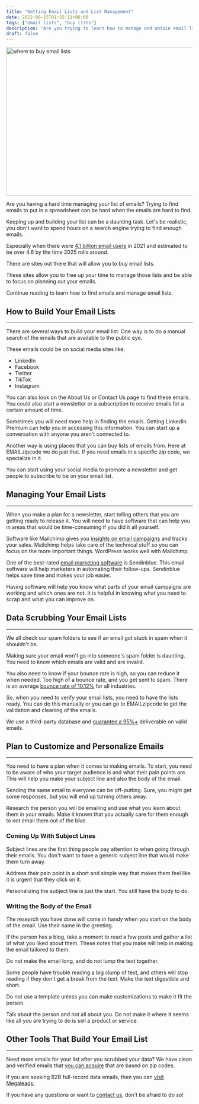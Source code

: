```yaml
---
title: "Getting Email Lists and List Management"
date: 2022-06-15T01:55:11+06:00
tags: ["email lists", "buy lists"]
description: "Are you trying to learn how to manage and obtain email lists? Read this guide to learn how you can buy lists, manage lists, and improve your email marketing."
draft: false
---
```


<img src="/images/Email..webp" width="900" height="400" alt="where to buy email lists" />

Are you having a hard time managing your list of emails? Trying to find emails to put in a spreadsheet can be hard when the emails are hard to find.

Keeping up and building your list can be a daunting task. Let's be realistic, you don't want to spend hours on a search engine trying to find enough emails.

Especially when there were [4.1 billion email users](https://www.radicati.com/?p=17245) in 2021 and estimated to be over 4.6 by the time 2025 rolls around.

There are sites out there that will allow you to buy email lists.

These sites allow you to free up your time to manage those lists and be able to focus on planning out your emails.

Continue reading to learn how to find emails and manage email lists.

## How to Build Your Email Lists
-----------------------------

There are several ways to build your email list. One way is to do a manual search of the emails that are available to the public eye.

These emails could be on social media sites like:

*   LinkedIn
*   Facebook
*   Twitter
*   TikTok
*   Instagram

You can also look on the About Us or Contact Us page to find these emails. You could also start a newsletter or a subscription to receive emails for a certain amount of time.

Sometimes you will need more help in finding the emails. Getting LinkedIn Premium can help you in accessing this information. You can start up a conversation with anyone you aren't connected to.

Another way is using places that you can buy lists of emails from. Here at EMAILzipcode we do just that. If you need emails in a specific zip code, we specialize in it.

You can start using your social media to promote a newsletter and get people to subscribe to be on your email list.

## Managing Your Email Lists
-------------------------

When you make a plan for a newsletter, start telling others that you are getting ready to release it. You will need to have software that can help you in areas that would be time-consuming if you did it all yourself.

Software like Mailchimp gives you [insights on email campaigns](https://mailchimp.com/features/email/) and tracks your sales. Mailchimp helps take care of the technical stuff so you can focus on the more important things. WordPress works well with Mailchimp.

One of the best-rated [email marketing software](https://www.sendinblue.com/features/email-marketing/) is Sendinblue. This email software will help marketers in automating their follow-ups. Sendinblue helps save time and makes your job easier.

Having software will help you know what parts of your email campaigns are working and which ones are not. It is helpful in knowing what you need to scrap and what you can improve on.

## Data Scrubbing Your Email Lists
-------------------------------

We all check our spam folders to see if an email got stuck in spam when it shouldn't be.

Making sure your email won't go into someone's spam folder is daunting. You need to know which emails are valid and are invalid.

You also need to know if your bounce rate is high, so you can reduce it when needed. Too high of a bounce rate, and you get sent to spam. There is an average [bounce rate of 10.12%](https://knowledgebase.constantcontact.com/articles/KnowledgeBase/5409-average-industry-rates?lang=en_US) for all industries.

So, when you need to verify your email lists, you need to have the lists ready. You can do this manually or you can go to EMAILzipcode to get the validation and cleaning of the emails.

We use a third-party database and [guarantee a 95%+](https://emailzipcode.net/faq.php) deliverable on valid emails.

## Plan to Customize and Personalize Emails
----------------------------------------

You need to have a plan when it comes to making emails. To start, you need to be aware of who your target audience is and what their pain points are. This will help you make your subject line and also the body of the email.

Sending the same email to everyone can be off-putting. Sure, you might get some responses, but you will end up turning others away.

Research the person you will be emailing and use what you learn about them in your emails. Make it known that you actually care for them enough to not email them out of the blue.

### Coming Up With Subject Lines

Subject lines are the first thing people pay attention to when going through their emails. You don't want to have a generic subject line that would make them turn away.

Address their pain point in a short and simple way that makes them feel like it is urgent that they click on it.

Personalizing the subject line is just the start. You still have the body to do.

### Writing the Body of the Email

The research you have done will come in handy when you start on the body of the email. Use their name in the greeting.

If the person has a blog, take a moment to read a few posts and gather a list of what you liked about them. These notes that you make will help in making the email tailored to them.

Do not make the email long, and do not lump the text together.

Some people have trouble reading a big clump of text, and others will stop reading if they don't get a break from the text. Make the text digestible and short.

Do not use a template unless you can make customizations to make it fit the person.

Talk about the person and not all about you. Do not make it where it seems like all you are trying to do is sell a product or service.

## Other Tools That Build Your Email List
--------------------------------------

Need more emails for your list after you scrubbed your data? We have clean and verified emails that [you can acquire](https://emailzipcode.net/buy-email-addresses.php) that are based on zip codes.

If you are seeking B2B full-record data emails, then you can [visit Megaleads.](https://megaleads.com/pricing.php)

If you have any questions or want to [contact us](https://emailzipcode.net/contact.php), don't be afraid to do so!